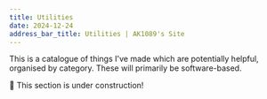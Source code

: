 ```yaml
---
title: Utilities
date: 2024-12-24
address_bar_title: Utilities | AK1089's Site
---
```


This is a catalogue of things I've made which are potentially helpful, organised by category. These will primarily be software-based.

🚧 This section is under construction!